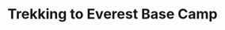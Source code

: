 ---
external_url: http://summitgoals.com/ascents/2016/11/05/everest.html
title: Trekking to Everest Base Camp
image: /media/img/activities/free-diving.png
description: I dove...
og_title: 
og_description:
og_image: /media/img/activities/free-diving.png
og_type: website
---